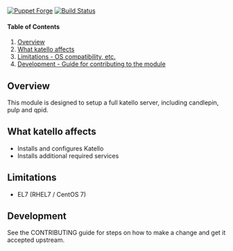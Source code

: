 [![Puppet Forge](https://img.shields.io/puppetforge/v/katello/katello.svg)](https://forge.puppetlabs.com/katello/katello)
[![Build Status](https://travis-ci.org/theforeman/puppet-katello.svg?branch=master)](https://travis-ci.org/theforeman/puppet-katello)

#### Table of Contents

1. [Overview](#overview)
2. [What katello affects](#what-katello-affects)
3. [Limitations - OS compatibility, etc.](#limitations)
4. [Development - Guide for contributing to the module](#development)

## Overview

This module is designed to setup a full katello server, including candlepin, pulp and qpid.

## What katello affects

* Installs and configures Katello
* Installs additional required services

## Limitations

* EL7 (RHEL7 / CentOS 7)

## Development

See the CONTRIBUTING guide for steps on how to make a change and get it accepted upstream.
